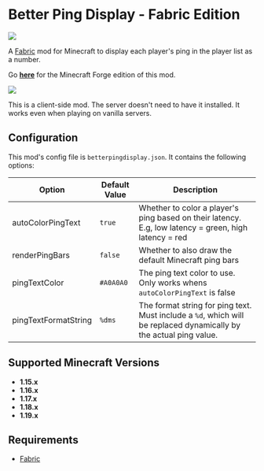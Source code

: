 # Better Ping Display - Fabric Edition

[![](http://cf.way2muchnoise.eu/full_406343_downloads.svg)](https://curseforge.com/minecraft/mc-mods/better-ping-display-fabric) 

A [Fabric](https://fabricmc.net/) mod for Minecraft to display each player's ping in the player list as a number.

Go [**here**](https://github.com/vladmarica/better-ping-display) for the Minecraft Forge edition of this mod.

![](https://i.imgur.com/HTrH0i2.png)

This is a client-side mod. The server doesn't need to have it installed. It works even when playing on vanilla servers.

## Configuration
This mod's config file is `betterpingdisplay.json`. It contains the following options:

| Option  | Default Value  | Description  |
|---|---|---|
| autoColorPingText  | `true` | Whether to color a player's ping based on their latency. E.g, low latency = green, high latency = red |
| renderPingBars  | `false` | Whether to also draw the default Minecraft ping bars  |
| pingTextColor  | `#A0A0A0`  | The ping text color to use. Only works whens `autoColorPingText` is false |
| pingTextFormatString | `%dms` | The format string for ping text. Must include a `%d`, which will be replaced dynamically by the actual ping value.

## Supported Minecraft Versions
* **1.15.x**
* **1.16.x**
* **1.17.x**
* **1.18.x**
* **1.19.x**

## Requirements
* [Fabric](https://fabricmc.net/)
